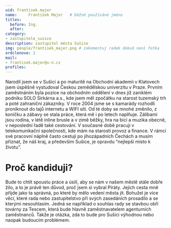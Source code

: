 ```yaml
---
uid: frantisek.majer
name:     František Majer 	# běžně používáné jméno
titles:
  before: Ing.
  after:
category:
- zastupitele_susice
description: zastupitel města Sušice
img: people/frantisek_majer.png # zakomentuj radek dokud není fotka
ordclenove: 2
mail:
- frantisek.majer@u-n.cz 
profiles:
---
```

Narodil jsem se v Sušici a po maturitě na Obchodní akademii v Klatovech jsem úspěšně vystudoval Českou zemědělskou univerzitu v Praze. Prvním zaměstnáním byla pozice na obchodním oddělení v dnes již zaniklém podniku SOLO Sirkárna a.s., kde jsem měl zpočátku na starost tuzemský trh a poté zahraniční zákazníky. V roce 2004 jsme se s kamarády rozhodli proniknout do tajů internetu a WIFI sítí. Od té doby se mnohé změnilo, z koníčku a zábavy se stala práce, která mě i po letech naplňuje. Zálibami jsou rodina, v létě inline brusle a v zimě běžky, hra na bicí a muzika obecně, v neposlední řadě také cestování. V současné době pracuji v telekomunikační společnosti, kde mám na starosti provoz a finance. V rámci své pracovní náplně často cestuji po jihozápadních Čechách a musím přiznat, že náš kraj, a především Sušice, je opravdu “nejlepší místo k životu”. 

# Proč kandiduji?
Bude to chtít spoustu práce a úsilí, aby se nám v našem městě stále dobře žilo, a to je právě ten důvod, proč jsem si vybral Piráty. Jejich cesta mně přijde jako ta správná, po které by mělo vedení města jít. Bohužel je více věcí, které rada nebo zastupitelstvo při svých zasedáních prosadilo a se kterými nesouhlasím. Jedná se například o souhlas rady se stavbou obří továrny za Tescem, která bude hlavně zaměstnavatelem agenturních zaměstnanců. Takže je otázka, zda to bude pro Sušici výhodnou nebo naopak budoucím problémem.
